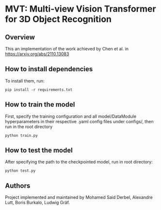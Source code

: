 # MVT: Multi-view Vision Transformer for 3D Object Recognition

## Overview

This an implementation of the work achieved by Chen et al. in https://arxiv.org/abs/2110.13083


## How to install dependencies

To install them, run:

```
pip install -r requirements.txt
```

## How to train the model

First, specify the training configuration and all model/DataModule hyperparameters in their respective .yaml config files under configs/, then run in the root directory

```
python train.py
```

## How to test the model

After specifying the path to the checkpointed model, run in root directory:

```
python test.py
```

## Authors 
Project implemented and maintained by Mohamed Said Derbel, Alexandre Lutt, Boris Burkalo, Ludwig Gräf.